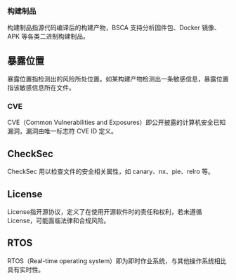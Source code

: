 ### 构建制品
构建制品指源代码编译后的构建产物，BSCA 支持分析固件包、Docker 镜像、APK 等各类二进制构建制品。

## 暴露位置
暴露位置指检测出的风险所处位置。如某构建产物检测出一条敏感信息，暴露位置指该敏感信息所在文件。

### CVE
CVE（Common Vulnerabilities and Exposures）即公开披露的计算机安全已知漏洞，漏洞由唯一标志符 CVE ID 定义。

## CheckSec
CheckSec 用以检查文件的安全相关属性，如 canary、nx、pie、relro 等。

## License

License指开源协议，定义了在使用开源软件时的责任和权利，若未遵循License，可能面临法律和合规风险。

## RTOS
RTOS（Real-time operating system）即为即时作业系统，与其他操作系统相比具有实时性。

